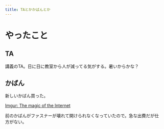 ```yaml
---
title: TAとかかばんとか
---
```


# やったこと

## TA

講義のTA。日に日に教室から人が減ってる気がする。暑いからかな？

## かばん

新しいかばん買った。

<a href="https://imgur.com/a/XIdasLd" class="embedly-card">Imgur: The magic of the Internet</a>

前のかばんがファスナーが壊れて開けられなくなっていたので。急な出費だが仕方がない。
